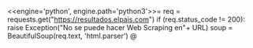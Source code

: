 <<engine='python', engine.path='python3'>>=
req = requests.get("https://resultados.elpais.com")
if (req.status_code != 200):
 raise Exception("No se puede hacer Web Scraping en"+ URL)
soup = BeautifulSoup(req.text, 'html.parser')
@
